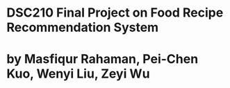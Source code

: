 # DSC210 Final Project on Food Recipe Recommendation System
# by Masfiqur Rahaman, Pei-Chen Kuo, Wenyi Liu, Zeyi Wu
